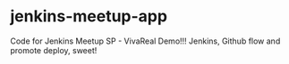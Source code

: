 jenkins-meetup-app
==================

Code for Jenkins Meetup SP - VivaReal Demo!!! 
Jenkins, Github flow and promote deploy, sweet! 
